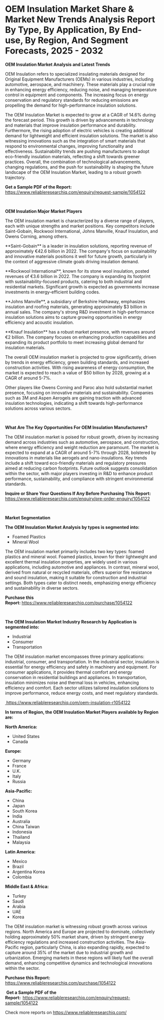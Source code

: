 <p><h1>OEM Insulation Market Share & Market New Trends Analysis Report By Type, By Application, By End-use, By Region, And Segment Forecasts, 2025 - 2032</h1></p><p><strong>OEM Insulation Market Analysis and Latest Trends</strong></p>
<p><p>OEM Insulation refers to specialized insulating materials designed for Original Equipment Manufacturers (OEMs) in various industries, including automotive, aerospace, and machinery. These materials play a crucial role in enhancing energy efficiency, reducing noise, and managing temperature control in equipment and components. The increasing focus on energy conservation and regulatory standards for reducing emissions are propelling the demand for high-performance insulation solutions.</p><p>The OEM Insulation Market is expected to grow at a CAGR of 14.6% during the forecast period. This growth is driven by advancements in technology and materials that improve insulation performance and durability. Furthermore, the rising adoption of electric vehicles is creating additional demand for lightweight and efficient insulation solutions. The market is also witnessing innovations such as the integration of smart materials that respond to environmental changes, improving functionality and effectiveness. Sustainability trends are pushing manufacturers to adopt eco-friendly insulation materials, reflecting a shift towards greener practices. Overall, the combination of technological advancements, changing regulations, and the push for sustainability is shaping the future landscape of the OEM Insulation Market, leading to a robust growth trajectory.</p></p>
<p><strong>Get a Sample PDF of the Report:&nbsp;</strong> <a href="https://www.reliableresearchiq.com/enquiry/request-sample/1054122?utm_campaign=2580&utm_medium=2&utm_source=Github&utm_content=ia&utm_term=31032025&utm_id=oem-insulation">https://www.reliableresearchiq.com/enquiry/request-sample/1054122</a></p>
<p>&nbsp;</p>
<p><strong>OEM Insulation Major Market Players</strong></p>
<p><p>The OEM insulation market is characterized by a diverse range of players, each with unique strengths and market positions. Key competitors include Saint-Gobain, Rockwool International, Johns Manville, Knauf Insulation, and Owens Corning, among others.</p><p>**Saint-Gobain** is a leader in insulation solutions, reporting revenue of approximately €42.6 billion in 2022. The company's focus on sustainability and innovative materials positions it well for future growth, particularly in the context of aggressive climate goals driving insulation demand. </p><p>**Rockwool International**, known for its stone wool insulation, posted revenues of €3.6 billion in 2022. The company is expanding its footprint with sustainability-focused products, catering to both industrial and residential markets. Significant growth is expected as governments increase investments in energy-efficient building codes.</p><p>**Johns Manville**, a subsidiary of Berkshire Hathaway, emphasizes insulation and roofing materials, generating approximately $3 billion in annual sales. The company's strong R&D investment in high-performance insulation solutions aims to capture growing opportunities in energy efficiency and acoustic insulation.</p><p>**Knauf Insulation** has a robust market presence, with revenues around €2 billion. The company focuses on enhancing production capabilities and expanding its product portfolio to meet increasing global demand for insulation materials.</p><p>The overall OEM insulation market is projected to grow significantly, driven by trends in energy efficiency, green building standards, and increased construction activities. With rising awareness of energy consumption, the market is expected to reach a value of $50 billion by 2028, growing at a CAGR of around 5-7%.</p><p>Other players like Owens Corning and Paroc also hold substantial market presence, focusing on innovative materials and sustainability. Companies such as 3M and Aspen Aerogels are gaining traction with advanced insulation technologies, indicating a shift towards high-performance solutions across various sectors.</p></p>
<p>&nbsp;</p>
<p><strong>What Are The Key Opportunities For OEM Insulation Manufacturers?</strong></p>
<p><p>The OEM insulation market is poised for robust growth, driven by increasing demand across industries such as automotive, aerospace, and construction, where energy efficiency and weight reduction are paramount. The market is expected to expand at a CAGR of around 5-7% through 2028, bolstered by innovations in materials like aerogels and nano-insulations. Key trends include a shift toward eco-friendly materials and regulatory pressures aimed at reducing carbon footprints. Future outlook suggests consolidation within the sector, with major players investing in R&D to enhance product performance, sustainability, and compliance with stringent environmental standards.</p></p>
<p><strong>Inquire or Share Your Questions If Any Before Purchasing This Report:</strong> <a href="https://www.reliableresearchiq.com/enquiry/pre-order-enquiry/1054122?utm_campaign=2580&utm_medium=2&utm_source=Github&utm_content=ia&utm_term=31032025&utm_id=oem-insulation">https://www.reliableresearchiq.com/enquiry/pre-order-enquiry/1054122</a></p>
<p>&nbsp;</p>
<p><strong>Market Segmentation</strong></p>
<p><strong>The OEM Insulation Market Analysis by types is segmented into:</strong></p>
<p><ul><li>Foamed Plastics</li><li>Mineral Wool</li></ul></p>
<p><p>The OEM insulation market primarily includes two key types: foamed plastics and mineral wool. Foamed plastics, known for their lightweight and excellent thermal insulation properties, are widely used in various applications, including automotive and appliances. In contrast, mineral wool, derived from natural or recycled materials, offers superior fire resistance and sound insulation, making it suitable for construction and industrial settings. Both types cater to distinct needs, emphasizing energy efficiency and sustainability in diverse sectors.</p></p>
<p><strong>Purchase this Report:&nbsp;</strong><a href="https://www.reliableresearchiq.com/purchase/1054122?utm_campaign=2580&utm_medium=2&utm_source=Github&utm_content=ia&utm_term=31032025&utm_id=oem-insulation">https://www.reliableresearchiq.com/purchase/1054122</a></p>
<p>&nbsp;</p>
<p><strong>The OEM Insulation Market Industry Research by Application is segmented into:</strong></p>
<p><ul><li>Industrial</li><li>Consumer</li><li>Transportation</li></ul></p>
<p><p>The OEM insulation market encompasses three primary applications: industrial, consumer, and transportation. In the industrial sector, insulation is essential for energy efficiency and safety in machinery and equipment. For consumer applications, it provides thermal comfort and energy conservation in residential buildings and appliances. In transportation, insulation minimizes noise and thermal loss in vehicles, enhancing efficiency and comfort. Each sector utilizes tailored insulation solutions to improve performance, reduce energy costs, and meet regulatory standards.</p></p>
<p><a href="https://www.reliableresearchiq.com/oem-insulation-r1054122?utm_campaign=2580&utm_medium=2&utm_source=Github&utm_content=ia&utm_term=31032025&utm_id=oem-insulation">&nbsp;https://www.reliableresearchiq.com/oem-insulation-r1054122</a></p>
<p><strong>In terms of Region, the OEM Insulation Market Players available by Region are:</strong></p>
<p>
    <p> <strong> North America: </strong>
        <ul>
            <li>United States</li>
            <li>Canada</li>
        </ul>
        </p> 
    <p> <strong> Europe: </strong>
        <ul>
            <li>Germany</li>
            <li>France</li>
            <li>U.K.</li>
            <li>Italy</li>
            <li>Russia</li>
        </ul>
        </p> 
    <p> <strong> Asia-Pacific: </strong>
        <ul>
            <li>China</li>
            <li>Japan</li>
            <li>South Korea</li>
            <li>India</li>
            <li>Australia</li>
            <li>China Taiwan</li>
            <li>Indonesia</li>
            <li>Thailand</li>
            <li>Malaysia</li>
        </ul>
        </p> 
    <p> <strong> Latin America: </strong>
        <ul>
            <li>Mexico</li>
            <li>Brazil</li>
            <li>Argentina Korea</li>
            <li>Colombia</li>
        </ul>
        </p> 
    <p> <strong> Middle East & Africa: </strong>
        <ul>
            <li>Turkey</li>
            <li>Saudi</li>
            <li>Arabia</li>
            <li>UAE</li>
            <li>Korea</li>
        </ul>
    </p>
    </p>
<p><p>The OEM insulation market is witnessing robust growth across various regions. North America and Europe are projected to dominate, collectively holding approximately 50% market share, driven by stringent energy efficiency regulations and increased construction activities. The Asia-Pacific region, particularly China, is also expanding rapidly, expected to capture around 35% of the market due to industrial growth and urbanization. Emerging markets in these regions will likely fuel the overall demand, enhancing competitive dynamics and technological innovations within the sector.</p></p>
<p><strong>Purchase this Report: </strong><a href="https://www.reliableresearchiq.com/purchase/1054122?utm_campaign=2580&utm_medium=2&utm_source=Github&utm_content=ia&utm_term=31032025&utm_id=oem-insulation">https://www.reliableresearchiq.com/purchase/1054122</a></p>
<p>&nbsp;<strong>Get a Sample PDF of the Report:&nbsp;&nbsp;</strong><a href="https://www.reliableresearchiq.com/enquiry/request-sample/1054122?utm_campaign=2580&utm_medium=2&utm_source=Github&utm_content=ia&utm_term=31032025&utm_id=oem-insulation">https://www.reliableresearchiq.com/enquiry/request-sample/1054122</a></p>
<p><strong></strong></p>
<p>Check more reports on <a href="https://www.reliableresearchiq.com/?utm_campaign=2580&utm_medium=2&utm_source=Github&utm_content=ia&utm_term=31032025&utm_id=oem-insulation">https://www.reliableresearchiq.com/</a></p>